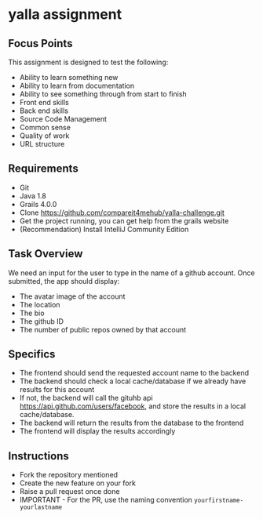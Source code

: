 # yalla assignment

## Focus Points

This assignment is designed to test the following:

- Ability to learn something new
- Ability to learn from documentation
- Ability to see something through from start to finish
- Front end skills
- Back end skills
- Source Code Management
- Common sense
- Quality of work
- URL structure

## Requirements

- Git
- Java 1.8
- Grails 4.0.0
- Clone <https://github.com/compareit4mehub/yalla-challenge.git>
- Get the project running, you can get help from the grails website
- (Recommendation) Install IntelliJ Community Edition

## Task Overview

We need an input for the user to type in the name of a github account.
Once submitted, the app should display:

- The avatar image of the account
- The location
- The bio
- The github ID
- The number of public repos owned by that account

## Specifics

- The frontend should send the requested account name to the backend
- The backend should check a local cache/database if we already have results for this account
- If not, the backend will call the gituhb api <https://api.github.com/users/facebook>, and store the results in a local cache/database.
- The backend will return the results from the database to the frontend
- The frontend will display the results accordingly

## Instructions

- Fork the repository mentioned
- Create the new feature on your fork
- Raise a pull request once done
- IMPORTANT - For the PR, use the naming convention `yourfirstname-yourlastname`
